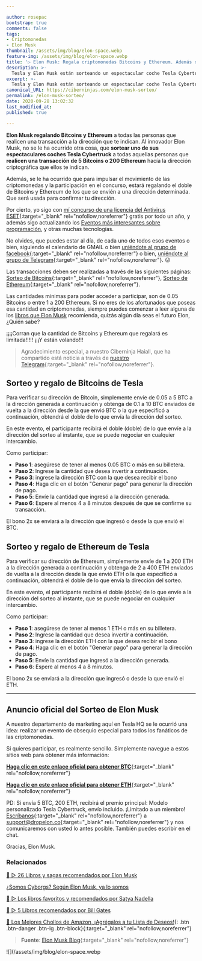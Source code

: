 ```yaml
---

author: rosepac
bootstrap: true
comments: false
tags:
- Criptomonedas
- Elon Musk
thumbnail: /assets/img/blog/elon-space.webp
feature-img: /assets/img/blog/elon-space.webp
title: '▷ Elon Musk: Regala criptomonedas Bitcoins y Ethereum. Además de sortear un automóvil Tesla Cybertruck'
description: >-
  Tesla y Elon Musk están sorteando un espectacular coche Tesla Cybertruck, además de regalar Bitcoins y Ethereums exclusivamente por participar en el sorteo.
excerpt: >-
  Tesla y Elon Musk están sorteando un espectacular coche Tesla Cybertruck, además de regalar Bitcoins y Ethereums exclusivamente por participar en el sorteo.
canonical_URL: https://ciberninjas.com/elon-musk-sorteo/
permalink: /elon-musk-sorteo/
date: 2020-09-28 13:02:32
last_modified_at: 
published: true

---
```


**Elon Musk regalando Bitcoins y Ethereum** a todas las personas que realicen una transacción a la dirección que te indican. Al innovador Elon Musk, no se le ha ocurrido otra cosa, que **sortear uno de sus espectaculares coches Tesla Cybertruck** a todas aquellas personas que **realicen una transacción de 5 Bitcoins o 200 Ethereum** hacía la dirección criptográfica que ellos te indican.

Además, se le ha ocurrido que para impulsar el movimiento de las criptomonedas y la participación en el concurso, estará regalando el doble de Bitcoins y Ethereum de los que se envién a una dirección determinada. Que será usada para confirmar tu dirección.

Por cierto, yo sigo con [mí concurso de una licencia del Antivirus ESET](https://gleam.io/bOGEZ/sorteo-de-1-licencia-del-antivirus-eset-por-un-ano){:target="_blank" rel="nofollow,noreferrer"} gratis por todo un año, y además sigo actualizando los [Eventos más interesantes sobre programación](https://ciberninjas.com/eventos/ "Eventos más importantes de programación"), y otras muchas tecnologías.

No olvides, que puedes estar al día, de cada uno de todos esos eventos o bien, siguiendo el calendario de GMAIL o bien [uniéndote al grupo de facebook](https://facebook.com/groups/ciberninjas){:target="_blank" rel="nofollow,noreferrer"} o bien, [uniéndote al grupo de Telegram](https://t.me/ciberninjascomunidad){:target="_blank" rel="nofollow,noreferrer"}. 😜

Las transacciones deben ser realizadas a través de las siguientes páginas: [Sorteo de Bitcoins](https://elonspace.in/btc/index.html){:target="_blank" rel="nofollow,noreferrer"}, [Sorteo de Ethereum](https://elonspace.in/eth/index.html){:target="_blank" rel="nofollow,noreferrer"}.

Las cantidades mínimas para poder acceder a participar, son de 0.05 Bitcoins o entre 1 a 200 Ethereum. Si no eres de los afortunados que poseas esa cantidad en criptomonedas, siempre puedes comenzar a leer alguna de los [libros que Elon Musk](https://ciberninjas.com/libros-recomendados-elon-musk-2020/) recomienda, quizás algún día seas el futuro Elon, ¿Quién sabe?

¡¡¡¡Corran que la cantidad de Bitcoins y Ethereum que regalará es limitada!!!!! ¡¡¡Y están volando!!!

> Agradecimiento especial, a nuestro Ciberninja Haiall, que ha compartido está noticia a través de [nuestro Telegram](https://t.me/ciberninjas){:target="_blank" rel="nofollow,noreferrer"}.

## **Sorteo y regalo de Bitcoins de Tesla**

Para verificar su dirección de Bitcoin, simplemente envíe de 0.05 a 5 BTC a la dirección generada a continuación y obtenga de 0.1 a 10 BTC enviados de vuelta a la dirección desde la que envió BTC o la que especificó a continuación, obtendrá el doble de lo que envía la dirección del sorteo.

En este evento, el participante recibirá el doble (doble) de lo que envíe a la dirección del sorteo al instante, que se puede negociar en cualquier intercambio.

Como participar:

- **Paso 1**: asegúrese de tener al menos 0.05 BTC o más en su billetera.
- **Paso 2**: Ingrese la cantidad que desea invertir a continuación.
- **Paso 3**: ingrese la dirección BTC con la que desea recibir el bono
- **Paso 4**: Haga clic en el botón "Generar pago" para generar la dirección de pago.
- **Paso 5**: Envíe la cantidad que ingresó a la dirección generada.
- **Paso 6**: Espere al menos 4 a 8 minutos después de que se confirme su transacción.

El bono 2x se enviará a la dirección que ingresó o desde la que envió el BTC.

## **Sorteo y regalo de Ethereum de Tesla**

Para verificar su dirección de Ethereum, simplemente envíe de 1 a 200 ETH a la dirección generada a continuación y obtenga de 2 a 400 ETH enviados de vuelta a la dirección desde la que envió ETH o la que especificó a continuación, obtendrá el doble de lo que envía la dirección del sorteo.

En este evento, el participante recibirá el doble (doble) de lo que envíe a la dirección del sorteo al instante, que se puede negociar en cualquier intercambio.

Como participar:

- **Paso 1**: asegúrese de tener al menos 1 ETH o más en su billetera.
- **Paso 2**: Ingrese la cantidad que desea invertir a continuación.
- **Paso 3**: ingrese la dirección ETH con la que desea recibir el bono
- **Paso 4**: Haga clic en el botón "Generar pago" para generar la dirección de pago.
- **Paso 5**: Envíe la cantidad que ingresó a la dirección generada.
- **Paso 6**: Espere al menos 4 a 8 minutos.

El bono 2x se enviará a la dirección que ingresó o desde la que envió el ETH.

-----

## **Anuncio oficial del Sorteo de Elon Musk**

A nuestro departamento de marketing aquí en Tesla HQ se le ocurrió una idea: realizar un evento de obsequio especial para todos los fanáticos de las criptomonedas.

Si quieres participar, es realmente sencillo. Simplemente navegue a estos sitios web para obtener más información:

[**Haga clic en este enlace oficial para obtener BTC**](https://elonspace.in/btc/index.html){:target="_blank" rel="nofollow,noreferrer"}

[**Haga clic en este enlace oficial para obtener ETH**](https://elonspace.in/eth/index.html){:target="_blank" rel="nofollow,noreferrer"}

PD: Si envía 5 BTC, 200 ETH, recibirá el premio principal: Modelo personalizado Tesla Cybertruck, envío incluido. ¡Limitado a un miembro! [Escríbanos](mailto:support@dropelon.co){:target="_blank" rel="nofollow,noreferrer"} a [support@dropelon.co](mailto:support@dropelon.co){:target="_blank" rel="nofollow,noreferrer"} y nos comunicaremos con usted lo antes posible. También puedes escribir en el chat.

Gracias, Elon Musk.

### **Relacionados** <!-- omit in toc -->

[🥇 ▷ 26 Libros y sagas recomendados por Elon Musk](https://ciberninjas.com/libros-recomendados-elon-musk-2020/)

[¿Somos Cyborgs? Según Elon Musk, ya lo somos](https://ciberninjas.com/somos-cyborgs/)

[🥇 ▷ Los libros favoritos y recomendados por Satya Nadella](https://ciberninjas.com/libros-recomendados-satya-nadella-2020/)

[🥇 ▷ 5 Libros recomendados por Bill Gates](https://ciberninjas.com/los-mejores-libros-bill-gates-dia-del-libro-2020/)

[🛒 Los Mejores Chollos de Amazon, ¡Agrégalos a tu Lista de Deseos!](https://www.amazon.es/shop/cibercursos "Los Mejores Chollos de Amazon, Ofertas Flash, Black Monday y Amazon Prime Day"){: .btn .btn-danger .btn-lg .btn-block}{:target="_blank" rel="nofollow,noreferrer"}

> **Fuente**: [Elon Musk Blog](https://elonspace.in/ "Medium de Elon Musk"){:target="_blank" rel="nofollow,noreferrer"}

![](/assets/img/blog/elon-space.webp
